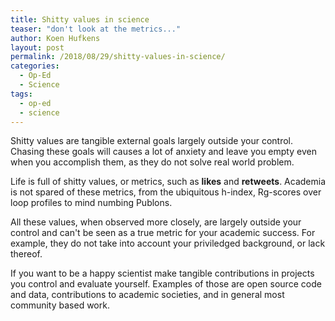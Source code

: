 ```yaml
---
title: Shitty values in science
teaser: "don't look at the metrics..."
author: Koen Hufkens
layout: post
permalink: /2018/08/29/shitty-values-in-science/
categories:
  - Op-Ed
  - Science
tags:
  - op-ed
  - science
---
```


Shitty values are tangible external goals largely outside your control. Chasing these goals will causes a lot of anxiety and leave you empty even when you accomplish them, as they do not solve real world problem.

Life is full of shitty values, or metrics, such as **likes** and **retweets**. Academia is not spared of these metrics, from the ubiquitous h-index, Rg-scores over loop profiles to mind numbing Publons.

All these values, when observed more closely, are largely outside your control and can't be seen as a true metric for your academic success. For example, they do not take into account your priviledged background, or lack thereof.

If you want to be a happy scientist make tangible contributions in projects you control and evaluate yourself. Examples of those are open source code and data, contributions to academic societies, and in general most community based work.